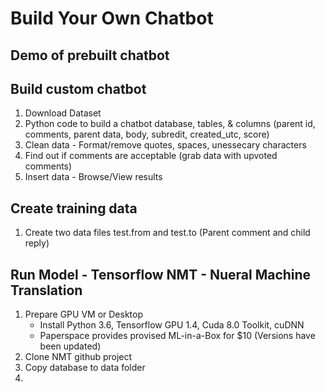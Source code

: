 # Build Your Own Chatbot

## Demo of prebuilt chatbot

## Build custom chatbot
  1. Download Dataset
  2. Python code to build a chatbot database, tables, & columns (parent id, comments, parent data, body, subredit, created_utc, score)
  3. Clean data - Format/remove quotes, spaces, unessecary characters
  4. Find out if comments are acceptable (grab data with upvoted comments)
  5. Insert data - Browse/View results
  
## Create training data
  1. Create two data files test.from and test.to (Parent comment and child reply)

## Run Model - Tensorflow NMT - Nueral Machine Translation
  1. Prepare GPU VM or Desktop 
     - Install Python 3.6, Tensorflow GPU 1.4, Cuda 8.0 Toolkit, cuDNN
     - Paperspace provides provised ML-in-a-Box for $10 (Versions have been updated)
  2. Clone NMT github project
  3. Copy database to data folder
  4. 

  
